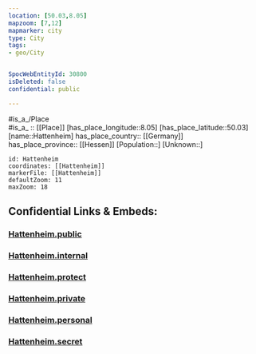 ```yaml
---
location: [50.03,8.05] 
mapzoom: [7,12] 
mapmarker: city 
type: City
tags:
- geo/City


SpocWebEntityId: 30800
isDeleted: false
confidential: public

---
```

#is_a_/Place  
#is_a_ :: [[Place]] 
[has_place_longitude::8.05] 
[has_place_latitude::50.03] 
[name::Hattenheim] 
has_place_country:: [[Germany]]  
has_place_province:: [[Hessen]] 
[Population::] 
[Unknown::] 


```leaflet
id: Hattenheim
coordinates: [[Hattenheim]] 
markerFile: [[Hattenheim]] 
defaultZoom: 11 
maxZoom: 18
```


## Confidential Links & Embeds: 

### [Hattenheim.public](/_public/\Earth\Continent\Europe\Europe~Central\Germany\Germany~West\Hessen\counties~Hessen\Rheingau-Taunus-Kreis\cities~Rheingau-Taunus\Eltville~Rhein\boroughs~Eltville~RheinHattenheim.public.md) 

### [Hattenheim.internal](/_internal/\Earth\Continent\Europe\Europe~Central\Germany\Germany~West\Hessen\counties~Hessen\Rheingau-Taunus-Kreis\cities~Rheingau-Taunus\Eltville~Rhein\boroughs~Eltville~RheinHattenheim.internal.md) 

### [Hattenheim.protect](/_protect/\Earth\Continent\Europe\Europe~Central\Germany\Germany~West\Hessen\counties~Hessen\Rheingau-Taunus-Kreis\cities~Rheingau-Taunus\Eltville~Rhein\boroughs~Eltville~RheinHattenheim.protect.md) 

### [Hattenheim.private](/_private/\Earth\Continent\Europe\Europe~Central\Germany\Germany~West\Hessen\counties~Hessen\Rheingau-Taunus-Kreis\cities~Rheingau-Taunus\Eltville~Rhein\boroughs~Eltville~RheinHattenheim.private.md) 

### [Hattenheim.personal](/_personal/\Earth\Continent\Europe\Europe~Central\Germany\Germany~West\Hessen\counties~Hessen\Rheingau-Taunus-Kreis\cities~Rheingau-Taunus\Eltville~Rhein\boroughs~Eltville~RheinHattenheim.personal.md) 

### [Hattenheim.secret](/_secret/\Earth\Continent\Europe\Europe~Central\Germany\Germany~West\Hessen\counties~Hessen\Rheingau-Taunus-Kreis\cities~Rheingau-Taunus\Eltville~Rhein\boroughs~Eltville~RheinHattenheim.secret.md)

